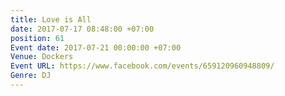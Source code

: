 ```yaml
---
title: Love is All
date: 2017-07-17 08:48:00 +07:00
position: 61
Event date: 2017-07-21 00:00:00 +07:00
Venue: Dockers
Event URL: https://www.facebook.com/events/659120960948809/
Genre: DJ
---
```


